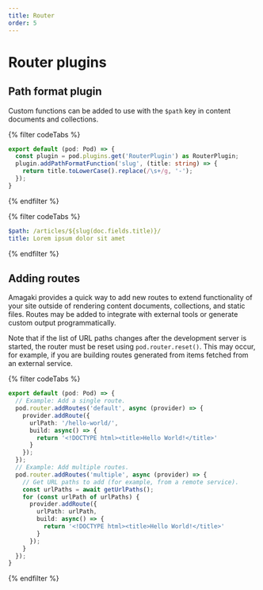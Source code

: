 ```yaml
---
title: Router
order: 5
---
```

# Router plugins

## Path format plugin

Custom functions can be added to use with the `$path` key in content documents
and collections.

{% filter codeTabs %}
```typescript:title=amagaki.ts
export default (pod: Pod) => {
  const plugin = pod.plugins.get('RouterPlugin') as RouterPlugin;
  plugin.addPathFormatFunction('slug', (title: string) => {
    return title.toLowerCase().replace(/\s+/g, '-');
  });
}
```
{% endfilter %}

{% filter codeTabs %}
```yaml
$path: /articles/${slug(doc.fields.title)}/
title: Lorem ipsum dolor sit amet
```
{% endfilter %}

## Adding routes

Amagaki provides a quick way to add new routes to extend functionality of your
site outside of rendering content documents, collections, and static files.
Routes may be added to integrate with external tools or generate custom output
programmatically.

Note that if the list of URL paths changes after the development server is
started, the router must be reset using `pod.router.reset()`. This may occur,
for example, if you are building routes generated from items fetched from an
external service.

{% filter codeTabs %}
```typescript:title=amagaki.ts
export default (pod: Pod) => {
  // Example: Add a single route.
  pod.router.addRoutes('default', async (provider) => {
    provider.addRoute({
      urlPath: '/hello-world/',
      build: async() => {
        return '<!DOCTYPE html><title>Hello World!</title>'
      }
    });
  });
  // Example: Add multiple routes.
  pod.router.addRoutes('multiple', async (provider) => {
    // Get URL paths to add (for example, from a remote service).
    const urlPaths = await getUrlPaths();
    for (const urlPath of urlPaths) {
      provider.addRoute({
        urlPath: urlPath,
        build: async() => {
          return '<!DOCTYPE html><title>Hello World!</title>'
        }
      });
    }
  });
}
```
{% endfilter %}
